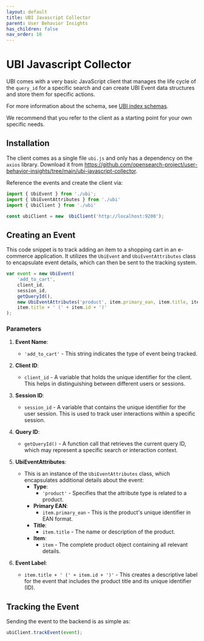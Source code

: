 ```yaml
---
layout: default
title: UBI Javascript Collector
parent: User Behavior Insights
has_children: false
nav_order: 10
---
```


# UBI Javascript Collector

UBI comes with a very basic JavaScript client that manages the life cycle of the `query_id` for a specific search and can create UBI Event data structures and store them for specific actions.

For more information about the schema, see [UBI index schemas]({{site.url}}{{site.baseurl}}/search-plugins/ubi/schemas/).

We recommend that you refer to the client as a starting point for your own specific needs.

## Installation

The client comes as a single file `ubi.js` and only has a dependency on the `axios` library.  Download it from https://github.com/opensearch-project/user-behavior-insights/tree/main/ubi-javascript-collector.

Reference the events and create the client via:

```js
import { UbiEvent } from './ubi';
import { UbiEventAttributes } from './ubi'
import { UbiClient } from './ubi'

const ubiClient = new  UbiClient('http://localhost:9200');
```


## Creating an Event 

This code snippet is to track adding an item to a shopping cart in an e-commerce application. It utilizes the `UbiEvent` and `UbiEventAttributes` class to encapsulate event details, which can then be sent to the tracking system.
```js
var event = new UbiEvent(
    'add_to_cart', 
    client_id, 
    session_id, 
    getQueryId(), 
    new UbiEventAttributes('product', item.primary_ean, item.title, item), 
    item.title + ' (' + item.id + ')'
);
```

### Parameters

1. **Event Name**: 
   - `'add_to_cart'` - This string indicates the type of event being tracked.

2. **Client ID**: 
   - `client_id` - A variable that holds the unique identifier for the client. This helps in distinguishing between different users or sessions.

3. **Session ID**: 
   - `session_id` - A variable that contains the unique identifier for the user session. This is used to track user interactions within a specific session.

4. **Query ID**: 
   - `getQueryId()` - A function call that retrieves the current query ID, which may represent a specific search or interaction context.

5. **UbiEventAttributes**: 
   - This is an instance of the `UbiEventAttributes` class, which encapsulates additional details about the event:
     - **Type**: 
       - `'product'` - Specifies that the attribute type is related to a product.
     - **Primary EAN**: 
       - `item.primary_ean` - This is the product's unique identifier in EAN format.
     - **Title**: 
       - `item.title` - The name or description of the product.
     - **Item**: 
       - `item` - The complete product object containing all relevant details.

6. **Event Label**: 
   - `item.title + ' (' + item.id + ')'` - This creates a descriptive label for the event that includes the product title and its unique identifier (ID).


## Tracking the Event 

Sending the event to the backend is as simple as:

```js
ubiClient.trackEvent(event);
```

